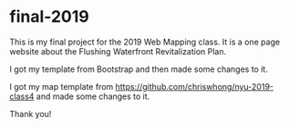 # final-2019
This is my final project for the 2019 Web Mapping class. It is a one page website about the Flushing Waterfront Revitalization Plan.

I got my template from Bootstrap and then made some changes to it.

I got my map template from https://github.com/chriswhong/nyu-2019-class4 and made some changes to it.

Thank you! 
